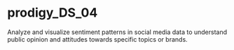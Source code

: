 # prodigy_DS_04
Analyze and visualize sentiment patterns in social media data to understand public opinion and attitudes towards specific topics or brands.
